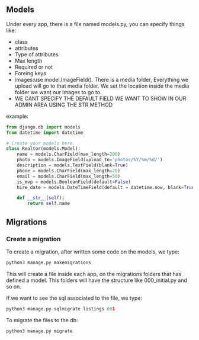 ## Models

Under every app, there is a file named models.py, you can specify things like:
* class
* attributes
* Type of attributes
* Max length
* Required or not
* Foreing keys
* images:use model.ImageField(). There is a media folder, Everything we upload will go to that media folder. We set the location inside the media folder we want our images to go to.
* WE CANT SPECIFY THE DEFAULT FIELD WE WANT TO SHOW IN OUR ADMIN AREA USING THE STR METHOD

example:

```python
from django.db import models
from datetime import datetime

# Create your models here.
class Realtor(models.Model):
    name = models.CharField(max_length=200)
    photo = models.ImageField(upload_to='photos/%Y/%m/%d/')
    description = models.TextField(blank=True)
    phone = models.CharField(max_length=20)
    email = models.CharField(max_length=50)
    is_mvp = models.BooleanField(default=False)
    hire_date = models.DateTimeField(default = datetime.now, blank=True)

    def __str__(self):
        return self.name

```

## Migrations

### Create a migration

To create a migration, after written some code on the models, we type:

```python
python3 manage.py makemigrations
```
This will create a file inside each app, on the migrations folders that has defined a model. This folders
will have the structure like 000_initial.py and so on.

If we want to see the sql associated to the file, we type:

```python
python3 manage.py sqlmigrate listings 001
```

To migrate the files to the db:

```python
python3 manage.py migrate
```



